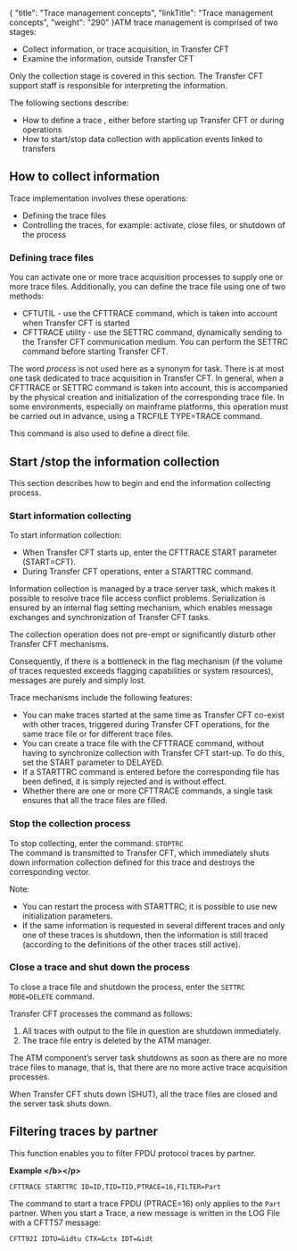 {
    "title": "Trace  management concepts",
    "linkTitle": "Trace management concepts",
    "weight": "290"
}ATM trace management is comprised of two stages:

- Collect information,
    or trace acquisition, in Transfer CFT
- Examine the information, outside Transfer CFT

Only the collection stage is covered in this section. The Transfer CFT support staff is responsible for interpreting the information.

The following sections describe:

- How to define a trace
    , either before starting up Transfer CFT or during operations
- How to start/stop
    data collection with application events linked to transfers

<span id="Information_Collection"></span>

How to collect information
--------------------------

Trace implementation involves these
operations:

- Defining
    the trace files
- Controlling the traces, for example:
    activate, close files, or shutdown of the process

<span id="Defining_trace_files"></span>

### Defining trace files

You can activate one or more trace acquisition processes to supply one or more trace files. Additionally, you can define the trace file using one of two methods:

- CFTUTIL - use the CFTTRACE command, which is taken into account
    when Transfer CFT is started
- CFTTRACE utility - use the SETTRC command, dynamically sending to the Transfer CFT communication medium. You can perform the SETTRC command before starting Transfer
    CFT.

The word *process* is not used here as a synonym for task. There is at
most one task dedicated to trace acquisition in Transfer CFT. In general, when a CFTTRACE or SETTRC command is taken into account, this
is accompanied by the physical creation and initialization of the corresponding
trace file. In some environments, especially on mainframe platforms, this
operation must be carried out in advance, using a TRCFILE TYPE=TRACE command.

This command is also used to define a direct file.

<span id="Managing_information_collection"></span><span id="How_to_start_and_stop_the_information_collection_process"></span>

Start /stop the information collection
--------------------------------------

This section describes how to begin and end the information collecting
process.

<span id="Starting_information_collection"></span>

### Start information collecting

To start information collection:

- When Transfer CFT starts up,
    enter the CFTTRACE START parameter (START=CFT).
- During Transfer CFT operations,
    enter a STARTTRC command.

Information collection is managed by a trace server
task, which makes it possible to resolve trace file access conflict problems.
Serialization is ensured by an internal flag setting mechanism, which
enables message exchanges and synchronization of Transfer CFT tasks.

The collection operation does not pre-empt or significantly
disturb other Transfer CFT mechanisms.

Consequently, if there is a bottleneck in the flag
mechanism (if the volume of traces requested exceeds flagging capabilities
or system resources), messages are purely and simply lost.

Trace mechanisms include the following features:

- You can make traces
    started at the same time as Transfer CFT co-exist with other traces,
    triggered during Transfer CFT operations, for the same trace file or for
    different trace files.
- You can create
    a trace file with the CFTTRACE command, without having to synchronize
    collection with Transfer CFT start-up. To do this, set the START
    parameter to DELAYED.
- If a STARTTRC
    command is entered before the corresponding file has been defined, it
    is simply rejected and is without effect.
- Whether there are
    one or more CFTTRACE commands, a single task ensures that all the
    trace files are filled.

### Stop the collection process

To stop
collecting, enter the command: `STOPTRC`  
The command is transmitted to Transfer CFT, which immediately shuts
down information collection defined for this trace and destroys the corresponding
vector.

Note:

- You can restart the process with STARTTRC; it is possible to use new initialization parameters.
- If the same information
    is requested in several different traces and only one of these traces
    is shutdown, then the information is still traced (according to the
    definitions of the other traces still active).

<span id="Stopping"></span>

### Close a trace and shut down the process

To close a trace file and shutdown the process, enter the `SETTRC   MODE=DELETE` command.

Transfer CFT processes the command as follows:

1. All traces with output to the
    file in question are shutdown immediately.
1. The trace file entry is deleted
    by the ATM manager.

The ATM component’s server task shutdowns as soon
as there are no more trace files to manage, that is, that there are no
more active trace acquisition processes.

When Transfer CFT shuts down
(SHUT), all the trace files are closed and the server task shuts down.

<span id="Filtering_Traces_by_partner"></span>

Filtering traces by partner
---------------------------

This function enables you to filter FPDU protocol traces
by partner.

****Example
&lt;/b&gt;&lt;/p&gt;****

`CFTTRACE STARTTRC ID=ID,TID=TID,PTRACE=16,FILTER=Part`

The command to start a trace FPDU (PTRACE=16) only applies to the `Part `partner. When you start a Trace, a new message is written
in the LOG File with a CFTT57 message:

`CFTT92I IDTU=&idtu CTX=&ctx IDT=&idt  `
